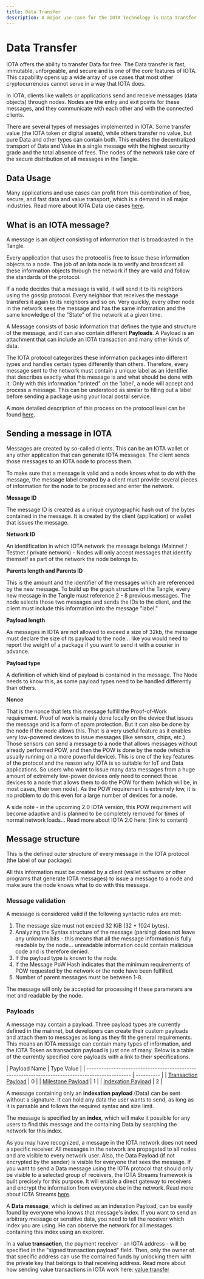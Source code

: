 ```yaml
---
title: Data Transfer
description: A major use-case for the IOTA Technology is Data Transfer. Learn how it works.
---
```


# Data Transfer

IOTA offers the ability to transfer Data for free. The Data transfer is fast, immutable, unforgeable, and secure and is one of the core features of IOTA. This capability opens up a wide array of use cases that most other cryptocurrencies cannot serve in a way that IOTA does.

In IOTA, clients like wallets or applications send and receive messages (data objects) through nodes. Nodes are the entry and exit points for these messages, and they communicate with each other and with the connected clients.

There are several types of messages implemented in IOTA. Some transfer value (the IOTA token or digital assets), while others transfer no value, but pure Data and other types can contain both. This enables the decentralized transport of Data and Value in a single message with the highest security grade and the total absence of fees. The nodes of the network take care of the secure distribution of all messages in the Tangle.

## Data Usage

Many applications and use cases can profit from this combination of free, secure, and fast data and value transport, which is a demand in all major industries. Read more about IOTA Data use cases [here](https://www.iota.org/solutions/industries).

## What is an IOTA message?

A message is an object consisting of information that is broadcasted in the Tangle.

Every application that uses the protocol is free to issue these information objects to a node. The job of an Iota node is to verify and broadcast all these information objects through the network if they are valid and follow the standards of the protocol.

If a node decides that a message is valid, it will send it to its neighbors using the gossip protocol. Every neighbor that receives the message transfers it again to its neighbors and so on. Very quickly, every other node in the network sees the message and has the same information and the same knowledge of the "State" of the network at a given time.

A Message consists of basic information that defines the type and structure of the message, and it can also contain different **Payloads**. A Payload is an attachment that can include an IOTA transaction and many other kinds of data.

The IOTA protocol categorizes these information packages into different types and handles certain types differently than others. Therefore, every message sent to the network must contain a unique label as an identifier that describes exactly what this message is and what should be done with it. Only with this information "printed" on the 'label', a node will accept and process a message. This can be understood as similar to filling out a label before sending a package using your local postal service.

A more detailed description of this process on the protocol level can be found [here](https://github.com/iotaledger/protocol-rfcs/blob/33570042d8f2241ecc9a9104f5eb38fbf4bc3c95/text/0017-message/0017-message.md).

## Sending a message in IOTA

Messages are created by so-called clients. This can be an IOTA wallet or any other application that can generate IOTA messages. The client sends those messages to an IOTA node to process them.

To make sure that a message is valid and a node knows what to do with the message, the message label created by a client must provide several pieces of information for the node to be processed and enter the network.

**Message ID**

The message ID is created as a unique cryptographic hash out of the bytes contained in the message. It is created by the client (application) or wallet that issues the message.

**Network ID**

An identification in which IOTA network the message belongs (Mainnet / Testnet / private network) - Nodes will only accept messages that identify themself as part of the network the node belongs to.

**Parents length and Parents ID**

This is the amount and the identifier of the messages which are referenced by the new message. To build up the graph structure of the Tangle, every new message in the Tangle must reference 2 - 8 previous messages. The node selects those two messages and sends the IDs to the client, and the client must include this information into the message "label."

**Payload length**

As messages in IOTA are not allowed to exceed a size of 32kb, the message must declare the size of its payload to the node... like you would need to report the weight of a package if you want to send it with a courier in advance.

**Payload type**

A definition of which kind of payload is contained in the message. The Node needs to know this, as some payload types need to be handled differently than others.

**Nonce**

That is the nonce that lets this message fulfill the Proof-of-Work requirement. Proof of work is mainly done locally on the device that issues the message and is a form of spam protection. But it can also be done by the node if the node allows this. That is a very useful feature as it enables very low-powered devices to issue messages (like sensors, chips, etc.) Those sensors can send a message to a node that allows messages without already performed POW, and then the POW is done by the node (which is usually running on a more powerful device). This is one of the key features of the protocol and the reason why IOTA is so suitable for IoT and Data applications. So users who want to issue many data messages from a huge amount of extremely low-power devices only need to connect those devices to a node that allows them to do the POW for them (which will be, in most cases, their own node). As the POW requirement is extremely low, it is no problem to do this even for a large number of devices for a node.

A side note - in the upcoming 2.0 IOTA version, this POW requirement will become adaptive and is planned to be completely removed for times of normal network loads... Read more about IOTA 2.0 here: (link to content)

## Message structure

This is the defined outer structure of every message in the IOTA protocol (the label of our package):

All this information must be created by a client (wallet software or other programs that generate IOTA messages) to issue a message to a node and make sure the node knows what to do with this message.

### Message validation

A message is considered valid if the following syntactic rules are met:

1. The message size must not exceed 32 KiB (32 \* 1024 bytes).
2. Analyzing the Syntax structure of the message (parsing) does not leave any unknown bits - this means that all the message information is fully readable by the node... unreadable information could contain malicious code and is therefore denied.
3. If the payload type is known to the node.
4. If the Message PoW Hash indicates that the minimum requirements of POW requested by the network or the node have been fulfilled.
5. Number of parent messages must be between 1-8.

The message will only be accepted for processing if these parameters are met and readable by the node.

### Payloads

A message may contain a payload. Three payload types are currently defined in the mainnet, but developers can create their custom payloads and attach them to messages as long as they fit the general requirements. This means an IOTA message can contain many types of information, and the IOTA Token as transaction payload is just one of many. Below is a table of the currently specified core payloads with a link to their specifications.

| Payload Name | Type Value | | ------------------------------------------------------------------------------------------------ | ---------- | | [Transaction Payload](https://github.com/luca-moser/protocol-rfcs/blob/signed-tx-payload/text/0000-transaction-payload/0000-transaction-payload.md) | 0 | | [Milestone Payload](https://github.com/jakubcech/protocol-rfcs/blob/jakubcech-milestonepayload/text/0019-milestone-payload/0019-milestone-payload.md) | 1 | | [Indexation Payload](https://github.com/GalRogozinski/protocol-rfcs/blob/message/text/0017-message/0017-message.md#indexation-payload) | 2 |

A message containing only an **indexation payload** (Data) can be sent without a signature. It can hold any data the user wants to send, as long as it is parsable and follows the required syntax and size limit.

The message is specified by an **index**, which will make it possible for any users to find this message and the containing Data by searching the network for this index.

As you may have recognized, a message in the IOTA network does not need a specific receiver. All messages in the network are propagated to all nodes and are visible to every network user. Also, the Data Payload (if not encrypted by the sender) is visible for everyone that sees the message. If you want to send a Data message using the IOTA protocol that should only be visible to a selected group of receivers, the IOTA Streams framework is built precisely for this purpose. It will enable a direct gateway to receivers and encrypt the information from everyone else in the network. Read more about IOTA Streams [here](/streams/welcome/).

A **Data message**, which is defined as an indexation Payload, can be easily found by everyone who knows that message's index. If you want to send an arbitrary message or sensitive data, you need to tell the receiver which index you are using. He can observe the network for all messages containing this index using an explorer.

In a **value transaction**, the payment receiver - an IOTA address - will be specified in the "signed transaction payload" field. Then, only the owner of that specific address can use the contained funds by unlocking them with the private key that belongs to that receiving address. Read more about how sending value transactions in IOTA work here: [value transfer](/docs/learn/about-iota/value-transfer)

